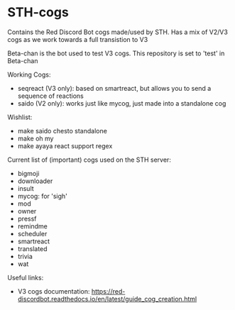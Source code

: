 # STH-cogs
Contains the Red Discord Bot cogs made/used by STH. 
Has a mix of V2/V3 cogs as we work towards a full transistion to V3 

Beta-chan is the bot used to test V3 cogs. This repository is set to 'test' in Beta-chan

Working Cogs:
- seqreact (V3 only): based on smartreact, but allows you to send a sequence of reactions
- saido (V2 only): works just like mycog, just made into a standalone cog

Wishlist: 
- make saido chesto standalone
- make oh my 
- make ayaya react support regex

Current list of (important) cogs used on the STH server: 
- bigmoji
- downloader
- insult
- mycog: for 'sigh'
- mod
- owner
- pressf
- remindme
- scheduler
- smartreact
- translated
- trivia
- wat

Useful links:
- V3 cogs documentation: https://red-discordbot.readthedocs.io/en/latest/guide_cog_creation.html
